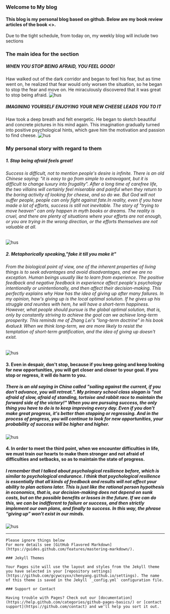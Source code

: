 ### Welcome to My blog

#### This blog is my personal blog based on github. Below are my book review articles of the book <<Who Moved My Cheese>>.
Due to the tight schedule, from today on, my weekly blog will include two sections

### The main idea for the section
##### WHEN YOU STOP BEING AFRAID, YOU FEEL GOOD! 
Haw walked out of the dark corridor and began to feel his fear, but as time went on, he realized that fear would only worsen the situation, so he began to stop the fear and move on. He miraculously discovered that it was great to stop being afraid.
![hus](https://ss0.bdstatic.com/70cFvHSh_Q1YnxGkpoWK1HF6hhy/it/u=2253869572,1285035242&fm=26&gp=0.jpg)
##### IMAGINING YOURSELF ENJOYING YOUR NEW CHEESE LEADS YOU TO IT
Haw took a deep breath and felt energetic. He began to sketch beautiful and concrete pictures in his mind again. This imagination gradually turned into positive psychological hints, which gave him the motivation and passion to find cheese.
![hus](https://ss3.bdstatic.com/70cFv8Sh_Q1YnxGkpoWK1HF6hhy/it/u=1009469290,3587930007&fm=26&gp=0.jpg)

### My personal story with regard to them
##### 1. Stop being afraid feels great!
###### Success is difficult, not to mention people's desire is infinite. There is an old Chinese saying: "it is easy to go from simple to extravagant, but it is difficult to change luxury into frugality". After a long time of carefree life, the two villains will certainly feel miserable and painful when they return to the boring activity of looking for cheese, and so do we. But God will not suffer people, people can only fight against fate.In reality, even if you have made a lot of efforts, success is still not inevitable. The story of "trying to move heaven" can only happen in myth books or dreams. The reality is cruel, and there are plenty of situations where your efforts are not enough, or you are trying in the wrong direction, or the efforts themselves are not valuable at all.
![hus](https://timgsa.baidu.com/timg?image&quality=80&size=b9999_10000&sec=1605268252704&di=0ebe8a74ff0f69239a69af3037bd0e6f&imgtype=0&src=http%3A%2F%2Fimg1.doubanio.com%2Fview%2Fgroup_topic%2Fl%2Fpublic%2Fp139832299.jpg)

##### 2. Metaphorically speaking,"fake it till you make it"
###### From the biological point of view, one of the inherent properties of living things is to seek advantages and avoid disadvantages, and we are no exception. Human beings usually like to learn from experience. The positive feedback and negative feedback in experience affect people's psychology intentionally or unintentionally, and then affect their decision-making. This perfectly explains why Haw has the idea of giving up after many failures. In my opinion, haw's giving up is the local optimal solution. If he gives up his struggle and reunites with hem, he will have a short-term happiness. However, what people should pursue is the global optimal solution, that is, only by constantly striving to achieve the goal can we achieve long-term prosperity. This reminds me of Zhang Lei's "long-term doctrine" in his book 《value》. When we think long-term, we are more likely to resist the temptation of short-term gratification, and the idea of giving up doesn't exist.
![hus](https://ss1.bdstatic.com/70cFuXSh_Q1YnxGkpoWK1HF6hhy/it/u=1487418049,2762626948&fm=26&gp=0.jpg)
#### 3. Even in despair, don't stop, because if you keep going and keep looking for new opportunities, you will get closer and closer to your goal. If you stop or regress, it will do harm to you. 
##### There is an old saying in China called "sailing against the current, if you don't advance, you will retreat.". My primary school class slogan is "not afraid of slow, afraid of standing, tortoise and rabbit race to maintain the forward side of the victory!" When you are pursuing success, the only thing you have to do is to keep improving every day. Even if you don't make great progress, it's better than stopping or regressing. And in the process of progress, you will continue to look for new opportunities, your probability of success will be higher and higher.
![hus](https://ss2.bdstatic.com/70cFvnSh_Q1YnxGkpoWK1HF6hhy/it/u=2736929402,2232144862&fm=26&gp=0.jpg)
#### 4. In order to meet the third point, when we encounter difficulties in life, we must train our hearts to make them stronger and not afraid of difficulties and setbacks, so as to maintain the state of progress.
##### I remember that I talked about psychological resilience before, which is similar to psychological endurance. I think that psychological resilience is essentially that all kinds of feedback and results will not affect your ability to plan actions later. This is just like the rational person hypothesis in economics, that is, our decision-making does not depend on sunk costs, but on the possible benefits or losses in the future. If we can do this, we can be indifferent to failure or success, and then strictly implement our own plans, and finally to success. In this way, the phrase “giving up” won't exist in our minds.
![hus](https://ss0.bdstatic.com/70cFvHSh_Q1YnxGkpoWK1HF6hhy/it/u=91386994,2018529248&fm=26&gp=0.jpg)






---------------------------------------------------------------------------------------

















```
Please ignore things below
For more details see [GitHub Flavored Markdown](https://guides.github.com/features/mastering-markdown/).

### Jekyll Themes

Your Pages site will use the layout and styles from the Jekyll theme you have selected in your [repository settings](https://github.com/gcywcsyxx/chenyang.github.io/settings). The name of this theme is saved in the Jekyll `_config.yml` configuration file.

### Support or Contact

Having trouble with Pages? Check out our [documentation](https://help.github.com/categories/github-pages-basics/) or [contact support](https://github.com/contact) and we’ll help you sort it out.
